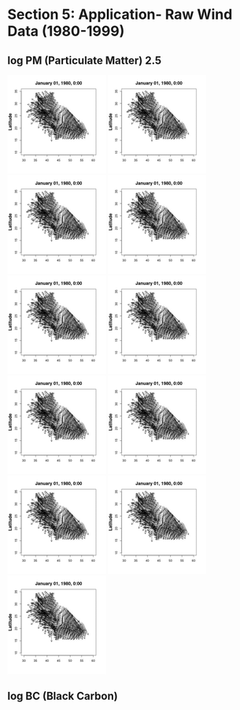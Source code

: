 # Section 5: Application- Raw Wind Data (1980-1999)
## log PM (Particulate Matter) 2.5 

<img src="Figures/wind/wind_data_1.gif" width="200">
<img src="Figures/wind/wind_data_1.gif" width="200">
<img src="Figures/wind/wind_data_1.gif" width="200">
<img src="Figures/wind/wind_data_1.gif" width="200">
<img src="Figures/wind/wind_data_1.gif" width="200">
<img src="Figures/wind/wind_data_1.gif" width="200">
<img src="Figures/wind/wind_data_1.gif" width="200">
<img src="Figures/wind/wind_data_1.gif" width="200">
<img src="Figures/wind/wind_data_1.gif" width="200">
<img src="Figures/wind/wind_data_1.gif" width="200">
<img src="Figures/wind/wind_data_1.gif" width="200">


## log BC (Black Carbon)
